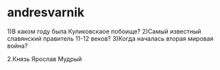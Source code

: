 ﻿# andresvarnik
1)В каком году была Куликовскаое побоище?
2)Самый известный славянский правитель 11-12 веков?
3)Когда началась вторая мировая война?

2.Князь Ярослав Мудрый

